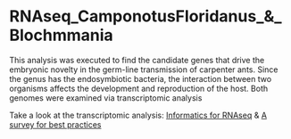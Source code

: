 # RNAseq_CamponotusFloridanus_&_Blochmmania
This analysis was executed to find the candidate genes that drive the embryonic novelty in the germ-line transmission of carpenter ants. Since the genus has the endosymbiotic bacteria, the interaction between two organisms affects the development and reproduction of the host. Both genomes were examined via transcriptomic analysis

Take a look at the transcriptomic analysis: 
[Informatics for RNAseq](https://journals.plos.org/ploscompbiol/article?id=10.1371/journal.pcbi.1004393) &
 [A survey for best practices](https://genomebiology.biomedcentral.com/articles/10.1186/s13059-016-0881-8)


